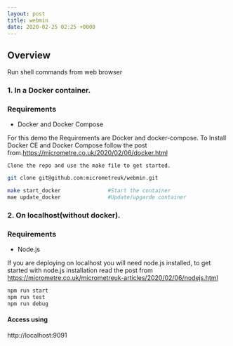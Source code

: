 ```yaml
---
layout: post
title: webmin
date: 2020-02-25 02:25 +0000
---
```

## Overview
Run shell commands from web browser

### 1. In a Docker container.

### Requirements
- Docker and Docker Compose

For this demo the Requirements are Docker and docker-compose. To Install Docker CE and Docker Compose follow the post from.https://micrometre.co.uk/2020/02/06/docker.html

    Clone the repo and use the make file to get started.

``` bash
git clone git@github.com:micrometreuk/webmin.git
```

``` bash
make start_docker               #Start the container
mae update_docker               #Update/upgarde container
```


### 2. On localhost(without docker).

### Requirements
- Node.js

If you are deploying on localhost you will need node.js installed, to get started with node.js installation read the post from https://micrometre.co.uk/micrometreuk-articles/2020/02/06/nodejs.html

``` bash
npm run start
npm run test
npm run debug
```

#### Access using
http://localhost:9091

